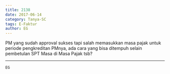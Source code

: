 ```yaml
---
title: 2138
date: 2017-06-14
category: Tanya-SC
tags: E-Faktur
author: EG
---
```


PM yang sudah approval sukses tapi salah memasukkan masa pajak untuk periode pengkreditan PMnya, ada cara yang bisa ditempuh selain pembetulan SPT Masa di Masa Pajak tsb?

---



`EG`
